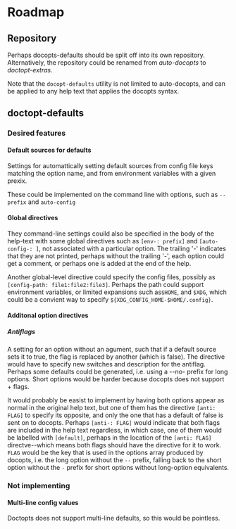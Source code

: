 # Roadmap

## Repository

Perhaps docopts-defaults should be split off into its own repository.
Alternatively, the repository could be renamed from _auto-docopts_ to
_doctopt-extras_.

Note that the `docopt-defaults` utility is not limited to auto-docopts,
and can be applied to any help text that applies the docopts syntax.

## doctopt-defaults

### Desired features

#### Default sources for defaults

Settings for automattically setting default sources from config file keys
matching the option name, and from environment variables with a given prexix.

These could be implemented on the command line with options, such as `--prefix`
and `auto-config`

#### Global directives

They command-line settings couild also be specified in the body of the help-text
with some global directives such as `[env-: prefix]` and `[auto-config-: ]`, not
associated with a particular option. The trailing '-' indicates that they are
not printed, perhaps without the trailing '-', each option could get a comment,
or perhaps one is added at the end of the help.

Another global-level directive could specify the config files, possibly as
`[config-path: file1:file2:file3]`. Perhaps the path could support environment
variables, or limited expansions such as`$HOME`, and `$XDG`, which could be
a convient way to specify `${XDG_CONFIG_HOME-$HOME/.config}`.

#### Additonal option directives

##### Antiflags

A setting for an option without an agument, such that if a default source
sets it to true, the flag is replaced by another (which is false).
The directive would have to specify new switches and description for
the antiflag. Perhaps some defaults could be generated, i.e. using
a --no- prefix for long options. Short options would be harder because
docopts does not support + flags.

It would probably be easist to implement by having both options appear
as normal in the original help text, but one of them has the directive
`[anti: FLAG]` to specify its opposite, and only the one that has a default
of false is sent on to docopts. Perhaps `[anti-: FLAG]` would indicate
that both flags are included in the help text regardless, in which
case, one of them would be labelled with `[default]`, perhaps in
the location of the `[anti: FLAG]` directve--which means both flags
should have the directive for it to work. `FLAG` would be the key that
is used in the options array produced by docopts, i.e. the long option
without the `--` prefix, falling back to the short option without the `-`
prefix for short options without long-option equivalents.

### Not implementing

#### Multi-line config values

Doctopts does not support multi-line defaults, so this would be pointless.
